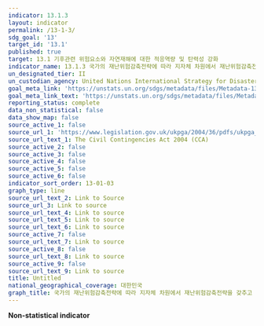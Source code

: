 ```yaml
---
indicator: 13.1.3
layout: indicator
permalink: /13-1-3/
sdg_goal: '13'
target_id: '13.1'
published: true
target: 13.1 기후관련 위험요소와 자연재해에 대한 적응역량 및 탄력성 강화
indicator_name: 13.1.3 국가의 재난위험감축전략에 따라 지자체 차원에서 재난위험감축전략을 갖추고 있는 비율
un_designated_tier: II
un_custodian_agency: United Nations International Strategy for Disaster Reduction (UNISDR)
goal_meta_link: 'https://unstats.un.org/sdgs/metadata/files/Metadata-13-01-03.pdf'
goal_meta_link_text: 'https://unstats.un.org/sdgs/metadata/files/Metadata-13-01-03.pdf'
reporting_status: complete
data_non_statistical: false
data_show_map: false
source_active_1: false
source_url_1: 'https://www.legislation.gov.uk/ukpga/2004/36/pdfs/ukpga_20040036_en.pdf'
source_url_text_1: The Civil Contingencies Act 2004 (CCA)
source_active_2: false
source_active_3: false
source_active_4: false
source_active_5: false
source_active_6: false
indicator_sort_order: 13-01-03
graph_type: line
source_url_text_2: Link to Source
source_url_3: Link to source
source_url_text_4: Link to source
source_url_text_5: Link to source
source_url_text_6: Link to source
source_active_7: false
source_url_text_7: Link to source
source_active_8: false
source_url_text_8: Link to source
source_active_9: false
source_url_text_9: Link to source
title: Untitled
national_geographical_coverage: 대한민국
graph_title: 국가의 재난위험감축전략에 따라 지자체 차원에서 재난위험감축전략을 갖추고 있는 비율
---
```

**Non-statistical indicator**
